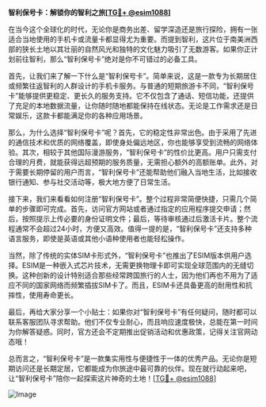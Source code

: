 **智利保号卡：解锁你的智利之旅[[TG💪+ @esim1088](https://t.me/s/esim1088)]**

在当今这个全球化的时代，无论你是商务出差、留学深造还是旅行探险，拥有一张适合当地使用的手机卡或流量卡都显得尤为重要。而提到智利，这片位于南美洲西部的狭长土地以其壮丽的自然风光和独特的文化魅力吸引了无数游客。如果你正计划前往智利，那么“智利保号卡”绝对是你不可错过的必备工具。

首先，让我们来了解一下什么是“智利保号卡”。简单来说，这是一款专为长期居住或频繁往返智利的人群设计的手机卡服务。与普通的短期旅游卡不同，“智利保号卡”能够提供更稳定、更长久的服务支持。它不仅包含了通话、短信功能，还提供了充足的本地数据流量，让你随时随地都能保持在线状态。无论是工作需求还是日常娱乐，这款卡都能满足你的各种应用场景。

那么，为什么选择“智利保号卡”呢？首先，它的稳定性非常出色。由于采用了先进的通信技术和优质的网络覆盖，即使身处偏远地区，你也能够享受到流畅的网络体验。其次，相较于其他国际漫游服务，“智利保号卡”的性价比更高。用户只需支付合理的月费，就能获得远超预期的服务质量，无需担心额外的高额账单。此外，对于需要长期停留的用户而言，“智利保号卡”还能帮助他们融入当地生活，比如接收银行通知、参与社交活动等，极大地方便了日常生活。

接下来，我们来看看如何注册“智利保号卡”。整个过程非常简便快捷，只需几个简单的步骤即可完成。首先，访问官方网站或者通过指定的应用程序提交申请；然后，按照提示上传必要的身份证明文件；最后，等待审核通过后激活卡片。整个流程通常不会超过24小时，方便又高效。值得一提的是，“智利保号卡”还支持多种语言服务，即使是英语或其他小语种使用者也能轻松操作。

当然，除了传统的实体SIM卡形式外，“智利保号卡”也推出了ESIM版本供用户选择。ESIM是一种嵌入式芯片技术，无需更换物理卡即可实现全球范围内的无缝切换。这种创新的设计特别适合那些经常跨国旅行的人士，因为他们再也不用为了适应不同的国家网络而频繁插拔SIM卡了。而且，ESIM卡还具备更高的耐用性和抗摔性，使用寿命更长。

最后，再给大家分享一个小贴士：如果你对“智利保号卡”有任何疑问，随时都可以联系客服团队寻求帮助。他们不仅专业耐心，而且响应速度极快，总能在第一时间为你解答疑惑。同时，官方还会不定期推出促销活动和优惠政策，记得关注官网动态哦！

总而言之，“智利保号卡”是一款集实用性与便捷性于一体的优秀产品。无论你是短期访问还是长期定居，它都能成为你旅途中最可靠的伙伴。现在就行动起来吧，让“智利保号卡”陪你一起探索这片神奇的土地！[[TG💪+ @esim1088](https://t.me/s/esim1088)] 

![Image](https://i.postimg.cc/4NQfJmqS/Snipaste-2025-05-13-00-14-12.png)